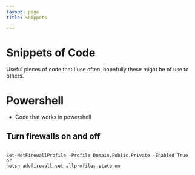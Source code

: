 ```yaml
---
layout: page 
title: Snippets 

---
```


# Snippets of Code 
Useful pieces of code that I use often, hopefully these might be of use to others.



# Powershell
- Code that works in powershell


## Turn firewalls on and off
<code>
Set-NetFirewallProfile -Profile Domain,Public,Private -Enabled True
or
netsh advfirewall set allprofiles state on
</code>
